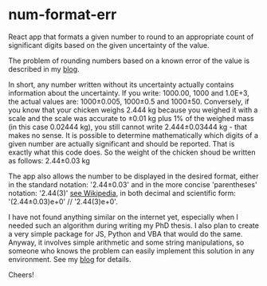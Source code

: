 # num-format-err

React app that formats a given number to round to an appropriate count of significant digits based on the given uncertainty of the value.

The problem of rounding numbers based on a known error of the value is described in my [blog](https://mmielcarek.com/rounding_numbers/).

In short, any number written without its uncertainty actually contains information about the uncertainty. If you write: 1000.00, 1000 and 1.0E+3, the actual values are: 1000±0.005, 1000±0.5 and 1000±50. Conversely, if you know that your chicken weighs 2.444 kg because you weighed it with a scale and the scale was accurate to ±0.01 kg plus 1% of the weighed mass (in this case 0.02444 kg), you still cannot write 2.444±0.03444 kg - that makes no sense. It is possible to determine mathematically which digits of a given number are actually significant and should be reported. That is exactly what this code does. So the weight of the chicken shoud be written as follows: 2.44±0.03 kg

The app also allows the number to be displayed in the desired format, either in the standard notation: '2.44±0.03' and in the more concise 'parentheses' notation: '2.44(3)' [see Wikipedia](https://en.wikipedia.org/wiki/Uncertainty), in both decimal and scientific form: '(2.44±0.03)e+0' // '2.44(3)e+0'.

I have not found anything similar on the internet yet, especially when I needed such an algorithm during writing my PhD thesis. I also plan to create a very simple package for JS, Python and VBA that would do the same. Anyway, it involves simple arithmetic and some string manipulations, so someone who knows the problem can easily implement this solution in any environment. See my [blog](https://mmielcarek.com/rounding_numbers/) for details.

Cheers!
